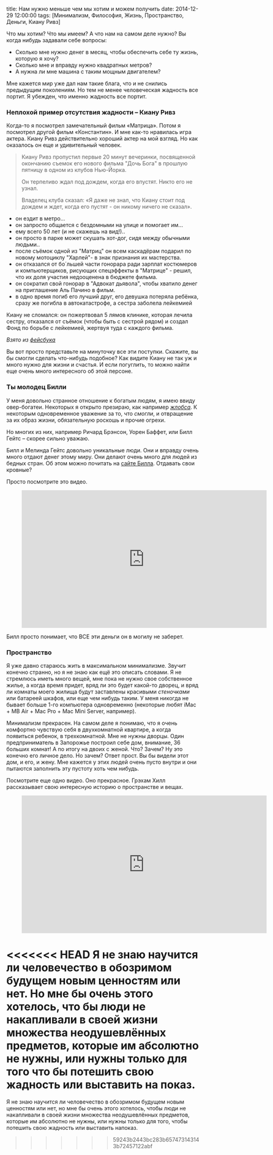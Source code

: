 title: Нам нужно меньше чем мы хотим и можем получить
date: 2014-12-29 12:00:00
tags: [Минимализм, Философия, Жизнь, Пространство, Деньги, Киану Ривз]

Что мы хотим? Что мы имеем? А что нам на самом деле нужно? Вы когда нибудь задавали себе вопросы: 

* Сколько мне нужно денег в месяц, чтобы обеспечить себе ту жизнь, которую я хочу?
* Сколько мне и вправду нужно квадратных метров?
* А нужна ли мне машина с таким мощным двигателем?

Мне кажется мир уже дал нам такие блага, что и не снились предыдущим поколениям. Но тем не менее человеческая жадность все портит. Я убежден, что именно жадность все портит.

### Неплохой пример отсутствия жадности – Киану Ривз

Когда-то я посмотрел замечательный фильм «Матрица». Потом я посмотрел другой фильм «Константин». И мне как-то нравилась игра актера. Киану Ривз действительно хороший актер на мой взгляд. Но как оказалось он еще и удивительный человек.

> Киану Ривз пропустил первые 20 минут вечеринки, посвященной окончанию съемок его нового фильма "Дочь Бога" в прошлую пятницу в одном из клубов Нью-Йорка. 
>
> Он терпеливо ждал под дождем, когда его впустят. 
> Никто его не узнал.
>
> Владелец клуба сказал: 
> «Я даже не знал, что Киану стоит под дождем и ждет, когда его пустят - он никому ничего не сказал».

- он ездит в метро... 
- он запросто общается с бездомными на улице и помогает им...
- ему всего 50 лет (и не скажешь на вид!)..
- он просто в парке может скушать хот-дог, сидя между обычными людьми..
- после съёмок одной из "Матриц" он всем каскадёрам подарил по новому мотоциклу "Харлей"- в знак признания их мастерства.
- он отказался от бо´льшей части гонорара ради зарплат костюмеров и компьютерщиков, рисующих спецэффекты в "Матрице" - решил, что их доля участия недооценена в бюджете фильма.
- он сократил свой гонорар в "Адвокат дьявола", чтобы хватило денег на приглашение Аль Пачино в фильм.
- в одно время погиб его лучший друг, его девушка потеряла ребёнка, сразу же погибла в автокатастрофе, а сестра заболела лейкемией

Киану не сломался: он пожертвовал 5 лямов клинике, которая лечила сестру, отказался от съёмок (чтобы быть с сестрой рядом) и создал Фонд по борьбе с лейкемией, жертвуя туда с каждого фильма.

*Взято из [фейсбука](https://www.facebook.com/photo.php?fbid=851310854920976&set=a.472834099435322.127431.100001262091582&type=1)*

Вы вот просто представьте на минуточку все эти поступки. Скажите, вы бы смогли сделать что-нибудь подобное? Как видите Киану не так уж и много нужно для жизни и счастья. И если погуглить, то можно найти еще очень много интересного об этой персоне.

### Ты молодец Билли

У меня довольно странное отношение к богатым людям, я имею ввиду овер-богатеи. Некоторых я открыто презираю, как например [*жлобса*](/blog/one-dies-million-cry/). К некоторым одновременное уважение за то, что *смогли*, и отвращение за их образ жизни, обязательную роскошь и прочие огрехи. 

Но многих из них, например Ричард Брэнсон, Уорен Баффет, или Билл Гейтс – скорее сильно уважаю.

Билл и Мелинда Гейтс довольно уникальные люди. Они и вправду очень много отдают денег этому миру. Они делают очень много для людей из бедных стран. Об этом можно почитать на [сайте Билла](http://www.gatesnotes.com/Saving-Lives). Отдавать свои кровные? 

Просто посмотрите это видео.

<figure>
    <div class="if"><iframe src="https://embed-ssl.ted.com/talks/lang/ru/bill_and_melinda_gates_why_giving_away_our_wealth_has_been_the_most_satisfying_thing_we_ve_done.html" width="640" height="360" frameborder="0" scrolling="no" webkitAllowFullScreen mozallowfullscreen allowFullScreen></iframe></div>
</figure>

Билл просто понимает, что ВСЕ эти деньги он в могилу не заберет.

### Пространство

Я уже давно стараюсь жить в максимальном минимализме. Звучит конечно странно, но я не знаю как ещё это описать словами. Я не стремлюсь иметь много вещей, мне пока не нужно свое собственное жилье, а когда время придет, вряд ли это будет какой-то дворец, и вряд ли комнаты моего жилища будут заставлены красивыми *стеночками* или батареей шкафов, или еще чем нибудь таким. У меня никогда не бывает больше 1-го компьютера одновременно (некоторые любят iMac + MB Air + Mac Pro + Mac Mini Server, например).

Минимализм прекрасен. На самом деле я понимаю, что я очень комфортно чувствую себя в двухкомнатной квартире, а когда появиться ребенок, в трехкомнатной. Мне не нужны дворцы. Один предприниматель в Запорожье построил себе дом, внимание, 36 больших комнат! А по итогу на двоих с женой. Что? Зачем? Ну это конечно его личное дело. Но зачем? Ответ прост. Вы бы видели этот дом, и его, и жену. Мне кажется у этих людей очень пусто внутри и они пытаются заполнить эту пустоту хоть чем нибудь.

Посмотрите еще одно видео. Оно прекрасное. Грэхам Хилл рассказывает свою интересную историю о пространстве и вещах.

<figure>
    <div class="if"><iframe src="https://embed-ssl.ted.com/talks/lang/ru/graham_hill_less_stuff_more_happiness.html" width="640" height="360" frameborder="0" scrolling="no" webkitAllowFullScreen mozallowfullscreen allowFullScreen></iframe></div>
</figure>

<<<<<<< HEAD
Я не знаю научится ли человечество в обозримом будущем новым ценностям или нет. Но мне бы очень этого хотелось, что бы люди не накапливали в своей жизни множества неодушевлённых предметов, которые им абсолютно не нужны, или нужны только для того что бы потешить свою жадность или выставить на показ.
=======
Я не знаю научится ли человечество в обозримом будущем новым ценностям или нет, но мне бы очень этого хотелось, чтобы люди не накапливали в своей жизни множества неодушевлённых предметов, которые им абсолютно не нужны, или нужны только для того, чтобы потешить свою жадность или выставить напоказ.
>>>>>>> 59243b2443bc283b657473143143b72457122abf
